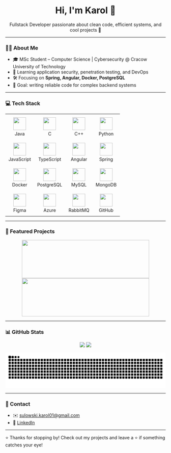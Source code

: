 <h1 align="center">Hi, I'm Karol 👋</h1>
<p align="center">
  Fullstack Developer passionate about clean code, efficient systems, and cool projects 🚀
</p>

---

### 👨‍💼 About Me

- 🎓 MSc Student – Computer Science | Cybersecurity @ Cracow University of Technology
- 🧪 Learning application security, penetration testing, and DevOps
- 🛠️ Focusing on **Spring, Angular, Docker, PostgreSQL**
- 🎯 Goal: writing reliable code for complex backend systems

---

### 💻 Tech Stack

<div align="center">

<table>
  <tr>
    <td align="center" style="padding: 10px">
      <img src="https://cdn.jsdelivr.net/gh/devicons/devicon/icons/java/java-original.svg" width="40" height="40"/><br/>Java
    </td>
    <td align="center" style="padding: 10px">
      <img src="https://cdn.jsdelivr.net/gh/devicons/devicon/icons/c/c-original.svg" width="40" height="40"/><br/>C
    </td>
    <td align="center" style="padding: 10px">
      <img src="https://cdn.jsdelivr.net/gh/devicons/devicon/icons/cplusplus/cplusplus-original.svg" width="40" height="40"/><br/>C++
    </td>
    <td align="center" style="padding: 10px">
      <img src="https://cdn.jsdelivr.net/gh/devicons/devicon/icons/python/python-original.svg" width="40" height="40"/><br/>Python
    </td>
  </tr>
  <tr>
    <td align="center" style="padding: 10px">
      <img src="https://cdn.jsdelivr.net/gh/devicons/devicon/icons/javascript/javascript-original.svg" width="40" height="40"/><br/>JavaScript
    </td>
    <td align="center" style="padding: 10px">
      <img src="https://cdn.jsdelivr.net/gh/devicons/devicon/icons/typescript/typescript-original.svg" width="40" height="40"/><br/>TypeScript
    </td>
    <td align="center" style="padding: 10px">
      <img src="https://cdn.jsdelivr.net/gh/devicons/devicon/icons/angular/angular-original.svg" width="40" height="40"/><br/>Angular
    </td>
    <td align="center" style="padding: 10px">
      <img src="https://cdn.jsdelivr.net/gh/devicons/devicon/icons/spring/spring-original.svg" width="40" height="40"/><br/>Spring
    </td>
  </tr>
  <tr>
    <td align="center" style="padding: 10px">
      <img src="https://cdn.jsdelivr.net/gh/devicons/devicon/icons/docker/docker-original.svg" width="40" height="40"/><br/>Docker
    </td>
    <td align="center" style="padding: 10px">
      <img src="https://cdn.jsdelivr.net/gh/devicons/devicon/icons/postgresql/postgresql-original.svg" width="40" height="40"/><br/>PostgreSQL
    </td>
    <td align="center" style="padding: 10px">
      <img src="https://cdn.jsdelivr.net/gh/devicons/devicon/icons/mysql/mysql-original.svg" width="40" height="40"/><br/>MySQL
    </td>
    <td align="center" style="padding: 10px">
      <img src="https://cdn.jsdelivr.net/gh/devicons/devicon/icons/mongodb/mongodb-original.svg" width="40" height="40"/><br/>MongoDB
    </td>
  </tr>
  <tr>
    <td align="center" style="padding: 10px">
      <img src="https://cdn.jsdelivr.net/gh/devicons/devicon/icons/figma/figma-original.svg" width="40" height="40"/><br/>Figma
    </td>
    <td align="center" style="padding: 10px">
      <img src="https://cdn.jsdelivr.net/gh/devicons/devicon/icons/azure/azure-original.svg" width="40" height="40"/><br/>Azure
    </td>
    <td align="center" style="padding: 10px">
      <img src="https://cdn.jsdelivr.net/gh/devicons/devicon/icons/rabbitmq/rabbitmq-original.svg" width="40" height="40"/><br/>RabbitMQ
    </td>
    <td align="center" style="padding: 10px">
      <img src="https://cdn.jsdelivr.net/gh/devicons/devicon/icons/github/github-original.svg" width="40" height="40"/><br/>GitHub
    </td>
  </tr>
</table>

</div>

---

### 🌟 Featured Projects

<p align="center">
  <a href="https://github.com/sulowskikarol/FlashWords">
    <img align="center" src="https://github-readme-stats.vercel.app/api/pin/?username=sulowskikarol&repo=FlashWords&theme=radical" height=120 width=400 />
  </a>
  <a href="https://github.com/sulowskikarol/SpaceGame">
    <img align="center" src="https://github-readme-stats.vercel.app/api/pin/?username=sulowskikarol&repo=SpaceGame&theme=radical" height=120 width=400 />
  </a>
</p>

---

### 📊 GitHub Stats

<p align="center">
  <img src="https://github-readme-stats.vercel.app/api/top-langs/?username=sulowskikarol&layout=compact&theme=radical" height=200 />
  <img src="https://github-readme-streak-stats.herokuapp.com/?user=sulowskikarol&theme=radical" height=200 />
</p>

<p align="center">
  <img src="https://github.com/sulowskikarol/sulowskikarol/blob/output/github-contribution-grid-snake.svg?raw=true" alt="GitHub Snake animation" />
</p>

---

### 📩 Contact

- ✉️ [sulowski.karol01@gmail.com](mailto:sulowski.karol01@gmail.com)
- 💼 [LinkedIn](https://www.linkedin.com/in/sulowskikarol/)

---

⭐ Thanks for stopping by! Check out my projects and leave a ⭐ if something catches your eye!



